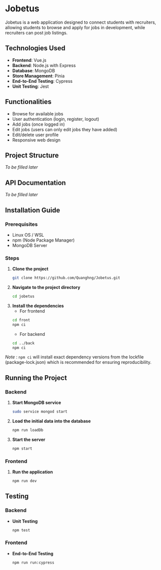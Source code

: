 # Jobetus

Jobetus is a web application designed to connect students with recruiters, allowing students to browse and apply for jobs in development, while recruiters can post job listings.

## Technologies Used
- **Frontend**: Vue.js
- **Backend**: Node.js with Express
- **Database**: MongoDB
- **Store Management**: Pinia
- **End-to-End Testing**: Cypress
- **Unit Testing**: Jest

## Functionalities
- Browse for available jobs
- User authentication (login, register, logout)
- Add jobs (once logged in)
- Edit jobs (users can only edit jobs they have added)
- Edit/delete user profile
- Responsive web design

## Project Structure
*To be filled later*

## API Documentation
*To be filled later*

## Installation Guide

### Prerequisites
- Linux OS / WSL
- npm (Node Package Manager)
- MongoDB Server

### Steps
1. **Clone the project**
   ```bash
   git clone https://github.com/Quanghng/Jobetus.git
   ```
2. **Navigate to the project directory**
   ```bash
   cd jobetus
   ```
3. **Install the dependencies**
   - For frontend
   ```bash
   cd front
   npm ci
   ```
   - For backend
   ```bash
   cd ../back
   npm ci
   ```
*Note* :  ```npm ci``` will install exact dependency versions from the lockfile (package-lock.json) which is recommended for ensuring reproducibility.

## Running the Project

### Backend
1. **Start MongoDB service**
   ```bash
   sudo service mongod start
   ```
2. **Load the initial data into the database**
   ```bash
   npm run loadDb
   ```
3. **Start the server**
   ```bash
   npm start
   ```

### Frontend
1. **Run the application**
   ```bash
   npm run dev
   ```

## Testing

### Backend
- **Unit Testing**
  ```bash
  npm test
  ```

### Frontend
- **End-to-End Testing**
  ```bash
  npm run run:cypress
  ```
